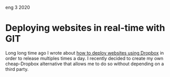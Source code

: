 <permalink>eng</permalink>
<month>3</month>
<year>2020</year>

# Deploying websites in real-time with GIT

Long long time ago I wrote about [how to deploy websites using Dropbox](http://adelriosantiago.com/gitblog/eng/dropbox-continuous-deployment) in order to release multiples times a day. I recently decided to create my own cheap-Dropbox alternative that allows me to do so without depending on a third party.
